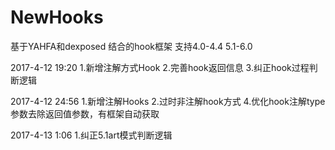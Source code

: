 # NewHooks
基于YAHFA和dexposed 结合的hook框架  支持4.0-4.4  5.1-6.0

2017-4-12 19:20 1.新增注解方式Hook 2.完善hook返回信息 3.纠正hook过程判断逻辑

2017-4-12 24:56 1.新增注解Hooks 2.过时非注解hook方式 4.优化hook注解type参数去除返回值参数，有框架自动获取

2017-4-13 1:06  1.纠正5.1art模式判断逻辑
